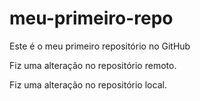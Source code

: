 # meu-primeiro-repo
Este é o meu primeiro repositório no GitHub

Fiz uma alteração no repositório remoto.

Fiz uma alteração no repositório local.
